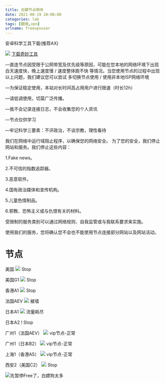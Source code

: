 ```yaml
---
title: 白嫖节点啊伟
date: 2021-08-19 20:00:00
categories: lab
tags: [翻墙,vpn]
urlname: freevpnuser
---
```

安卓科学工具下载(推荐AX)

![](https://cdn.jsdelivr.net/gh/2x-ercha/twikoo-magic@master/image/bilibili2233/4.png) [下载奇妙工具](https://imgblz.cn/AliCOS/%E5%B7%A5%E5%85%B7/%E7%A7%91%E7%BD%91/  "下载")

—直连节点因受限于公网带宽及优先级等原因，可能在您本地的网络环境下出现 白天速度快，晚上速度慢 / 速度整体跑不快 等情况。当您使用节点的过程中出现以上问题，我们建议您可以尝试 多切换节点使用 / 使用非本地ISP网络环境

—为保证稳定使用，本站对长时间高占用用户进行限速（时长12h）

—请低调使用，切莫广泛传播。

—我不会记录连接日志，不会收集您的个人资讯

—节点仅供学习

—牢记科学三要素：不评政治，不谈宗教，理性看待

我们在网络中运行域阻止程序，以确保您的网络安全。
为了您的安全，我们停止网站和服务。我们停止这些内容：

1.Fake news。

2.不可信的指数追踪器。

3.恶意软件。

4.国有政治媒体和宣传机构。

5.儿童色情制品。

6.邪教、恐怖主义或与仇恨有关的材料。

受限制的服务类别可以通过网络规则、自我监管或与我联系要求来实施。

使用我们的服务，您将确认您不会也不能使用节点连接部分网站以及网站活动。

# 节点

美国 ![](https://cdn.jsdelivr.net/gh/2x-ercha/twikoo-magic@master/image/bilibili2233/7.png) Stop

美国G1 ![](https://cdn.jsdelivr.net/gh/2x-ercha/twikoo-magic@master/image/bilibili2233/7.png) Stop

香港A1 ![](https://cdn.jsdelivr.net/gh/2x-ercha/twikoo-magic@master/image/bilibili2233/7.png) Stop

法国AEV ![](https://cdn.jsdelivr.net/gh/2x-ercha/twikoo-magic@master/image/bilibili2233/1.png) 被墙

日本A1 ![](https://cdn.jsdelivr.net/gh/2x-ercha/twikoo-magic@master/image/bilibili2233/12.png)  流量耗尽

日本A2 ! [](https://cdn.jsdelivr.net/gh/2x-ercha/twikoo-magic@master/image/bilibili2233/7.png) Stop

广州1（法国AEV） ![](https://cdn.jsdelivr.net/gh/2x-ercha/twikoo-magic@master/image/bilibili2233/13.png) vip节点-正常

广州1（日本B2） ![](https://cdn.jsdelivr.net/gh/2x-ercha/twikoo-magic@master/image/bilibili2233/13.png) vip节点-正常

上海1（香港A5） ![](https://cdn.jsdelivr.net/gh/2x-ercha/twikoo-magic@master/image/bilibili2233/13.png) vip节点-正常

西安2（美国C2）  ![](https://cdn.jsdelivr.net/gh/2x-ercha/twikoo-magic@master/image/bilibili2233/7.png) Stop

![](https://cdn.jsdelivr.net/gh/2x-ercha/twikoo-magic@master/image/huaji/huaji98.jpg)先暂停Free了，白嫖狗太多
